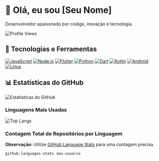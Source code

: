 <!-- Seu Nome -->
# 👋 Olá, eu sou [Seu Nome]

Desenvolvedor apaixonado por código, inovação e tecnologia.

![Profile Views](https://komarev.com/ghpvc/?username=seu-usuario&color=brightgreen)

## 🚀 Tecnologias e Ferramentas

[![JavaScript](https://img.shields.io/badge/-JavaScript-F7DF1E?logo=javascript&logoColor=white&style=flat)](https://developer.mozilla.org/en-US/docs/Web/JavaScript)
[![Node.js](https://img.shields.io/badge/-Node.js-339933?logo=node.js&logoColor=white&style=flat)](https://nodejs.org/)
[![Flutter](https://img.shields.io/badge/-Flutter-02569B?logo=flutter&logoColor=white&style=flat)](https://flutter.dev/)
[![Python](https://img.shields.io/badge/-Python-3776AB?logo=python&logoColor=white&style=flat)](https://www.python.org/)
[![Dart](https://img.shields.io/badge/-Dart-0175C2?logo=dart&logoColor=white&style=flat)](https://dart.dev/)
[![Kotlin](https://img.shields.io/badge/-Kotlin-0095D5?logo=kotlin&logoColor=white&style=flat)](https://kotlinlang.org/)
[![Android](https://img.shields.io/badge/-Android-3DDC84?logo=android&logoColor=white&style=flat)](https://developer.android.com/)
[![Linux](https://img.shields.io/badge/-Linux-FCC624?logo=linux&logoColor=white&style=flat)](https://www.linux.org/)

## 📊 Estatísticas do GitHub

![Estatísticas do GitHub](https://github-readme-stats.vercel.app/api?username=elionaycos&show_icons=true&count_private=true&hide=contribs,prs&theme=radical)

### Linguagens Mais Usadas

![Top Langs](https://github-readme-stats.vercel.app/api/top-langs/?username=elionaycos&layout=compact&theme=radical)

### Contagem Total de Repositórios por Linguagem

**Observação:** Utilize [GitHub Language Stats](https://github.com/IonicaBizau/github-languages-stats) para uma contagem precisa.

```bash
github-languages-stats seu-usuario
